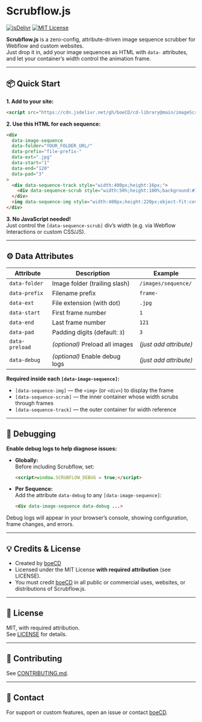 # Scrubflow.js

[![jsDelivr](https://data.jsdelivr.com/v1/package/gh/boeCD/cd-library/badge)](https://www.jsdelivr.com/package/gh/boeCD/cd-library)
[![MIT License](https://img.shields.io/badge/license-MIT-green.svg)](LICENSE)

**Scrubflow.js** is a zero-config, attribute-driven image sequence scrubber for Webflow and custom websites.  
Just drop it in, add your image sequences as HTML with `data-` attributes, and let your container’s width control the animation frame.

---

## 📦 Quick Start

**1. Add to your site:**
```html
<script src="https://cdn.jsdelivr.net/gh/boeCD/cd-library@main/imageScrubber/scrubflow-0.0.1.js"></script>
```

**2. Use this HTML for each sequence:**
```html
<div
  data-image-sequence
  data-folder="YOUR_FOLDER_URL/"
  data-prefix="file-prefix-"
  data-ext=".jpg"
  data-start="1"
  data-end="120"
  data-pad="3"
>
  <div data-sequence-track style="width:400px;height:16px;">
    <div data-sequence-scrub style="width:50%;height:100%;background:#14e49b;"></div>
  </div>
  <img data-sequence-img style="width:400px;height:220px;object-fit:cover;">
</div>
```

**3. No JavaScript needed!**  
Just control the `[data-sequence-scrub]` div’s width (e.g. via Webflow Interactions or custom CSS/JS).

---

## ⚙️ Data Attributes

| Attribute           | Description                        | Example                          |
|---------------------|------------------------------------|----------------------------------|
| `data-folder`       | Image folder (trailing slash)      | `/images/sequence/`              |
| `data-prefix`       | Filename prefix                    | `frame-`                         |
| `data-ext`          | File extension (with dot)          | `.jpg`                           |
| `data-start`        | First frame number                 | `1`                              |
| `data-end`          | Last frame number                  | `121`                            |
| `data-pad`          | Padding digits (default: `3`)      | `3`                              |
| `data-preload`      | *(optional)* Preload all images    | *(just add attribute)*           |
| `data-debug`        | *(optional)* Enable debug logs     | *(just add attribute)*           |

**Required inside each `[data-image-sequence]`:**
- `[data-sequence-img]` — the `<img>` (or `<div>`) to display the frame
- `[data-sequence-scrub]` — the inner container whose width scrubs through frames
- `[data-sequence-track]` — the outer container for width reference

---

## 🐞 Debugging

**Enable debug logs to help diagnose issues:**

- **Globally:**  
  Before including Scrubflow, set:
  ```html
  <script>window.SCRUBFLOW_DEBUG = true;</script>
  ```
- **Per Sequence:**  
  Add the attribute `data-debug` to any `[data-image-sequence]`:
  ```html
  <div data-image-sequence data-debug ...>
  ```

Debug logs will appear in your browser’s console, showing configuration, frame changes, and errors.

---

## 💡 Credits & License

- Created by [boeCD](https://github.com/boeCD)
- Licensed under the MIT License **with required attribution** (see LICENSE).
- You must credit [boeCD](https://github.com/boeCD) in all public or commercial uses, websites, or distributions of Scrubflow.js.

---

## 📝 License

MIT, with required attribution.  
See [LICENSE](LICENSE) for details.

---

## 🙌 Contributing

See [CONTRIBUTING.md](CONTRIBUTING.md).

---

## 💬 Contact

For support or custom features, open an issue or contact [boeCD](https://github.com/boeCD).
